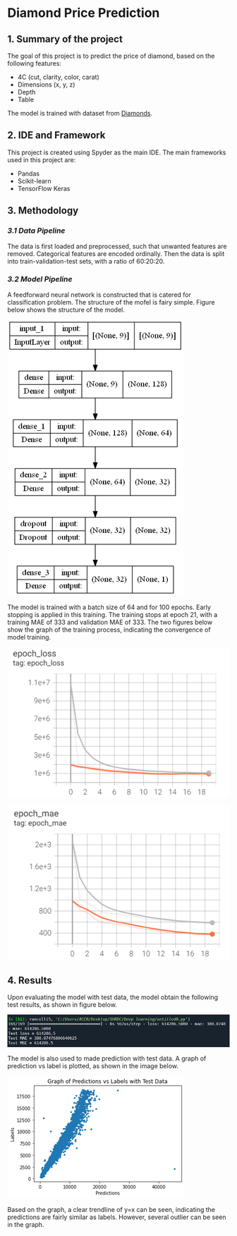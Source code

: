 # Diamond Price Prediction

## 1. Summary of the project
The goal of this project is to predict the price of diamond, based on the following features:
- 4C (cut, clarity, color, carat)
- Dimensions (x, y, z)
- Depth
- Table

The model is trained with dataset from [Diamonds](https://www.kaggle.com/datasets/shivam2503/diamonds).

## 2. IDE and Framework
This project is created using Spyder as the main IDE. The main frameworks used in this project are:
- Pandas
- Scikit-learn
- TensorFlow Keras

## 3. Methodology

### _3.1 Data Pipeline_
The data is first loaded and preprocessed, such that unwanted features are removed. Categorical features are encoded ordinally. 
Then the data is split into train-validation-test sets, with a ratio of 60:20:20.

### _3.2 Model Pipeline_
A feedforward neural network is constructed that is catered for classification problem. The structure of the mofel is fairy simple. 
Figure below shows the structure of the model.

![alt text](https://github.com/paan234/AI05-repo-2/blob/master/Image/Model.png)

The model is trained with a batch size of 64 and for 100 epochs. Early stopping is applied in this training. 
The training stops at epoch 21, with a training MAE of 333 and validation MAE of 333. The two figures below show the graph of the training process,
indicating the convergence of model training.

![alt text](https://github.com/paan234/AI05-repo-2/blob/master/Image/loss_graph.png)

![alt text](https://github.com/paan234/AI05-repo-2/blob/master/Image/mae_graph.png)

## 4. Results
Upon evaluating the model with test data, the model obtain the following test results, as shown in figure below.

![alt text](https://github.com/paan234/AI05-repo-2/blob/master/Image/Test_result.jpg)

The model is also used to made prediction with test data. A graph of prediction vs label is plotted, as shown in the image below.

![alt text](https://github.com/paan234/AI05-repo-2/blob/master/Image/Result.png)

Based on the graph, a clear trendline of y=x can be seen, indicating the predictions are fairly similar as labels.
However, several outlier can be seen in the graph.
